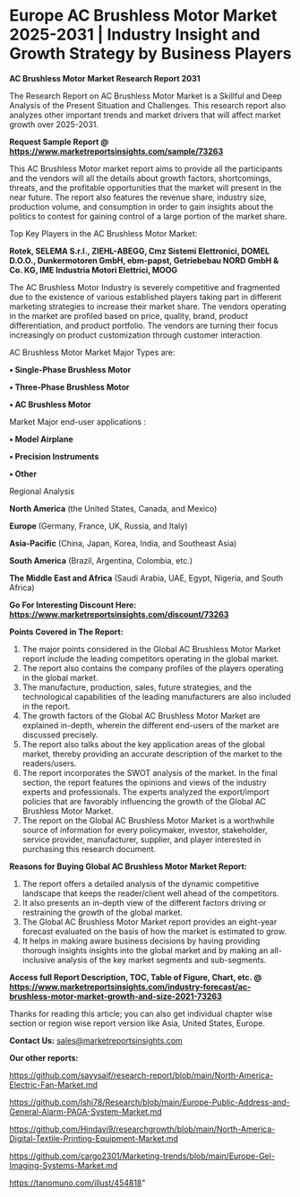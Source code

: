 # Europe AC Brushless Motor Market 2025-2031 | Industry Insight and Growth Strategy by Business Players

<strong>AC Brushless Motor Market Research Report 2031</strong>

The Research Report on AC Brushless Motor Market is a Skillful and Deep Analysis of the Present Situation and Challenges. This research report also analyzes other important trends and market drivers that will affect market growth over 2025-2031.

<strong>Request Sample Report @ <a href=https://www.marketreportsinsights.com/sample/73263>https://www.marketreportsinsights.com/sample/73263</a></strong>

This AC Brushless Motor market report aims to provide all the participants and the vendors will all the details about growth factors, shortcomings, threats, and the profitable opportunities that the market will present in the near future. The report also features the revenue share, industry size, production volume, and consumption in order to gain insights about the politics to contest for gaining control of a large portion of the market share.

Top Key Players in the AC Brushless Motor Market:

<strong>Rotek, SELEMA S.r.l., ZIEHL-ABEGG, Cmz Sistemi Elettronici, DOMEL D.O.O., Dunkermotoren GmbH, ebm-papst, Getriebebau NORD GmbH & Co. KG, IME Industria Motori Elettrici, MOOG</strong>

The AC Brushless Motor Industry is severely competitive and fragmented due to the existence of various established players taking part in different marketing strategies to increase their market share. The vendors operating in the market are profiled based on price, quality, brand, product differentiation, and product portfolio. The vendors are turning their focus increasingly on product customization through customer interaction.

AC Brushless Motor Market Major Types are:

<strong>• Single-Phase Brushless Motor

• Three-Phase Brushless Motor

• AC Brushless Motor</strong>

Market Major end-user applications :

<strong>• Model Airplane

• Precision Instruments

• Other</strong>

Regional Analysis

</u><strong><b>North America</b></strong> (the United States, Canada, and Mexico)

<strong><b>Europe </b></strong>(Germany, France, UK, Russia, and Italy)

<strong><b>Asia-Pacific</b></strong> (China, Japan, Korea, India, and Southeast Asia)

<strong><b>South America</b></strong> (Brazil, Argentina, Colombia, etc.)

<strong><b>The Middle East and Africa</b></strong> (Saudi Arabia, UAE, Egypt, Nigeria, and South Africa)

<strong>Go For Interesting Discount Here: <a href=https://www.marketreportsinsights.com/discount/73263>https://www.marketreportsinsights.com/discount/73263</a></strong>

<strong>Points Covered in The Report:</strong>
<ol>
  <li>The major points considered in the Global AC Brushless Motor Market report include the leading competitors operating in the global market.</li>
  <li>The report also contains the company profiles of the players operating in the global market.</li>
  <li>The manufacture, production, sales, future strategies, and the technological capabilities of the leading manufacturers are also included in the report.</li>
  <li>The growth factors of the Global AC Brushless Motor Market are explained in-depth, wherein the different end-users of the market are discussed precisely.</li>
  <li>The report also talks about the key application areas of the global market, thereby providing an accurate description of the market to the readers/users.</li>
  <li>The report incorporates the SWOT analysis of the market. In the final section, the report features the opinions and views of the industry experts and professionals. The experts analyzed the export/import policies that are favorably influencing the growth of the Global AC Brushless Motor Market.</li>
  <li>The report on the Global AC Brushless Motor Market is a worthwhile source of information for every policymaker, investor, stakeholder, service provider, manufacturer, supplier, and player interested in purchasing this research document.</li>
</ol>
<strong>Reasons for Buying Global AC Brushless Motor Market Report:</strong>

<ol>
  <li>The report offers a detailed analysis of the dynamic competitive landscape that keeps the reader/client well ahead of the competitors.</li>
  <li>It also presents an in-depth view of the different factors driving or restraining the growth of the global market.</li>
  <li>The Global AC Brushless Motor Market report provides an eight-year forecast evaluated on the basis of how the market is estimated to grow.</li>
  <li>It helps in making aware business decisions by having providing thorough insights insights into the global market and by making an all-inclusive analysis of the key market segments and sub-segments.</li>
</ol>
<strong>Access full Report Description, TOC, Table of Figure, Chart, etc. @ <a href=https://www.marketreportsinsights.com/industry-forecast/ac-brushless-motor-market-growth-and-size-2021-73263>https://www.marketreportsinsights.com/industry-forecast/ac-brushless-motor-market-growth-and-size-2021-73263</a></strong>


Thanks for reading this article; you can also get individual chapter wise section or region wise report version like Asia, United States, Europe.

<strong>Contact Us:</strong>
sales@marketreportsinsights.com

<strong>Our other reports:</strong>

<a href=https://github.com/sayysaif/research-report/blob/main/North-America-Electric-Fan-Market.md>https://github.com/sayysaif/research-report/blob/main/North-America-Electric-Fan-Market.md</a>

<a href=https://github.com/Ishi78/Research/blob/main/Europe-Public-Address-and-General-Alarm-PAGA-System-Market.md>https://github.com/Ishi78/Research/blob/main/Europe-Public-Address-and-General-Alarm-PAGA-System-Market.md</a>

<a href=https://github.com/Hindavi9/researchgrowth/blob/main/North-America-Digital-Textile-Printing-Equipment-Market.md>https://github.com/Hindavi9/researchgrowth/blob/main/North-America-Digital-Textile-Printing-Equipment-Market.md</a>

<a href=https://github.com/cargo2301/Marketing-trends/blob/main/Europe-Gel-Imaging-Systems-Market.md>https://github.com/cargo2301/Marketing-trends/blob/main/Europe-Gel-Imaging-Systems-Market.md</a>

<a href=https://tanomuno.com/illust/454818>https://tanomuno.com/illust/454818</a>"
